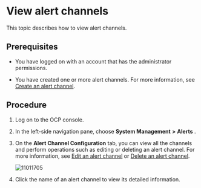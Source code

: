 View alert channels
========================================

This topic describes how to view alert channels.

Prerequisites
----------------------------------

* You have logged on with an account that has the administrator permissions.



* You have created one or more alert channels. For more information, see [Create an alert channel](../9.use-alert-management/8.create-alarm-channel.md).






Procedure
------------------------------

1. Log on to the OCP console.



2. In the left-side navigation pane, choose **System Management** **\>** **Alerts** .



3. On the **Alert Channel Configuration** tab, you can view all the channels and perform operations such as editing or deleting an alert channel. For more information, see [Edit an alert channel](../9.use-alert-management/10.edit-an-alert-channel.md) or [Delete an alert channel](../9.use-alert-management/11.delete-alarm-channel.md).

   ![11011705](https://help-static-aliyun-doc.aliyuncs.com/assets/img/en-US/5314306461/p346380.png)


4. Click the name of an alert channel to view its detailed information.





